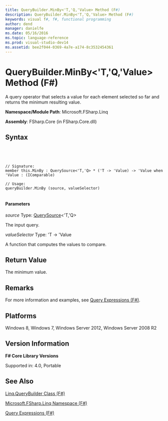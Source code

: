 ```yaml
---
title: QueryBuilder.MinBy<'T,'Q,'Value> Method (F#)
description: QueryBuilder.MinBy<'T,'Q,'Value> Method (F#)
keywords: visual f#, f#, functional programming
author: dend
manager: danielfe
ms.date: 05/16/2016
ms.topic: language-reference
ms.prod: visual-studio-dev14
ms.assetid: bee2f044-0369-4a7e-a174-8c3532454361 
---
```


# QueryBuilder.MinBy<'T,'Q,'Value> Method (F#)

A query operator that selects a value for each element selected so far and returns the minimum resulting value.

**Namespace/Module Path**: Microsoft.FSharp.Linq

**Assembly**: FSharp.Core (in FSharp.Core.dll)


## Syntax



```




// Signature:
member this.MinBy : QuerySource<'T,'Q> * ('T -> 'Value) -> 'Value when 'Value : (IComparable)

// Usage:
queryBuilder.MinBy (source, valueSelector)


```





#### Parameters
*source*
Type: [QuerySource](http://msdn.microsoft.com/en-us/library/873589c1-c5dc-47d9-8abf-fee7258dfb00)&lt;'T,'Q&gt;


The input query.


*valueSelector*
Type: 'T -&gt; 'Value


A function that computes the values to compare.




## Return Value
The minimum value.


## Remarks
For more information and examples, see [Query Expressions (F#)](http://msdn.microsoft.com/en-us/library/ff72235c-3ad8-4215-8679-2754484823db).


## Platforms
Windows 8, Windows 7, Windows Server 2012, Windows Server 2008 R2


## Version Information
**F# Core Library Versions**

Supported in: 4.0, Portable




## See Also
[Linq.QueryBuilder Class &#40;F&#35;&#41;](Linq.QueryBuilder-Class-%5BFSharp%5D.md)

[Microsoft.FSharp.Linq Namespace &#40;F&#35;&#41;](Microsoft.FSharp.Linq-Namespace-%5BFSharp%5D.md)

[Query Expressions (F#)](http://msdn.microsoft.com/en-us/library/ff72235c-3ad8-4215-8679-2754484823db)

